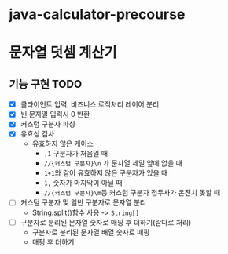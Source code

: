 # java-calculator-precourse
# 문자열 덧셈 계산기

## 기능 구현 TODO
- [x] 클라이언트 입력, 비즈니스 로직처리 레이어 분리 
- [x] 빈 문자열 입력시 0 반환
- [x] 커스텀 구분자 파싱
- [x] 유효성 검사
  - 유효하지 않은 케이스
    - `,1` 구분자가 처음일 때
    - `//{커스텀 구분자}\n` 가 문자열 제일 앞에 없을 때
    - `1+1`와 같이 유효하지 않은 구분자가 있을 때
    - `1,` 숫자가 마지막이 아닐 때
    - `//{커스텀 구분자}\m`등 커스텀 구분자 접두사가 온전치 못할 때
- [ ] 커스텀 구분자 및 일반 구분자로 문자열 분리
  - String.split()함수 사용 -> `String[]`
- [ ] 구분자로 분리된 문자열 숫자로 매핑 후 더하기(람다로 처리)
  - 구분자로 분리된 문자열 배열 숫자로 매핑
  - 매핑 후 더하기
